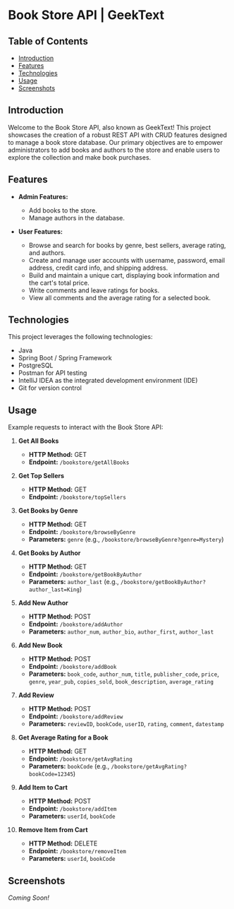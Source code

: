 # Book Store API | GeekText

## Table of Contents
- [Introduction](#introduction)
- [Features](#features)
- [Technologies](#technologies)
- [Usage](#usage)
- [Screenshots](#screenshots)

## Introduction
Welcome to the Book Store API, also known as GeekText! This project showcases the creation of a robust REST API with CRUD features designed to manage a book store database. Our primary objectives are to empower administrators to add books and authors to the store and enable users to explore the collection and make book purchases.

## Features
- **Admin Features:**
  - Add books to the store.
  - Manage authors in the database.
  
- **User Features:**
  - Browse and search for books by genre, best sellers, average rating, and authors.
  - Create and manage user accounts with username, password, email address, credit card info, and shipping address.
  - Build and maintain a unique cart, displaying book information and the cart's total price.
  - Write comments and leave ratings for books.
  - View all comments and the average rating for a selected book.

## Technologies
This project leverages the following technologies:
- Java
- Spring Boot / Spring Framework
- PostgreSQL
- Postman for API testing
- IntelliJ IDEA as the integrated development environment (IDE)
- Git for version control

## Usage

Example requests to interact with the Book Store API:

1. **Get All Books**
   - **HTTP Method:** GET
   - **Endpoint:** `/bookstore/getAllBooks`

2. **Get Top Sellers**
   - **HTTP Method:** GET
   - **Endpoint:** `/bookstore/topSellers`

3. **Get Books by Genre**
   - **HTTP Method:** GET
   - **Endpoint:** `/bookstore/browseByGenre`
   - **Parameters:** `genre` (e.g., `/bookstore/browseByGenre?genre=Mystery`)

4. **Get Books by Author**
   - **HTTP Method:** GET
   - **Endpoint:** `/bookstore/getBookByAuthor`
   - **Parameters:** `author_last` (e.g., `/bookstore/getBookByAuthor?author_last=King`)

5. **Add New Author**
   - **HTTP Method:** POST
   - **Endpoint:** `/bookstore/addAuthor`
   - **Parameters:** `author_num`, `author_bio`, `author_first`, `author_last`

6. **Add New Book**
   - **HTTP Method:** POST
   - **Endpoint:** `/bookstore/addBook`
   - **Parameters:** `book_code`, `author_num`, `title`, `publisher_code`, `price`, `genre`, `year_pub`, `copies_sold`, `book_description`, `average_rating`

7. **Add Review**
   - **HTTP Method:** POST
   - **Endpoint:** `/bookstore/addReview`
   - **Parameters:** `reviewID`, `bookCode`, `userID`, `rating`, `comment`, `datestamp`

8. **Get Average Rating for a Book**
   - **HTTP Method:** GET
   - **Endpoint:** `/bookstore/getAvgRating`
   - **Parameters:** `bookCode` (e.g., `/bookstore/getAvgRating?bookCode=12345`)

9. **Add Item to Cart**
   - **HTTP Method:** POST
   - **Endpoint:** `/bookstore/addItem`
   - **Parameters:** `userId`, `bookCode`

10. **Remove Item from Cart**
    - **HTTP Method:** DELETE
    - **Endpoint:** `/bookstore/removeItem`
    - **Parameters:** `userId`, `bookCode`

## Screenshots
*Coming Soon!*


